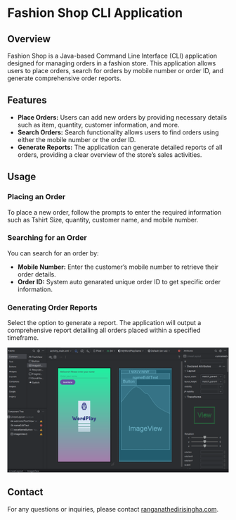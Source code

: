 # Fashion Shop CLI Application

## Overview
Fashion Shop is a Java-based Command Line Interface (CLI) application designed for managing orders in a fashion store. This application allows users to place orders, search for orders by mobile number or order ID, and generate comprehensive order reports.

## Features
- **Place Orders:** Users can add new orders by providing necessary details such as item, quantity, customer information, and more.
- **Search Orders:** Search functionality allows users to find orders using either the mobile number or the order ID.
- **Generate Reports:** The application can generate detailed reports of all orders, providing a clear overview of the store’s sales activities.


## Usage
### Placing an Order
To place a new order, follow the prompts to enter the required information such as Tshirt Size, quantity, customer name, and mobile number.

### Searching for an Order
You can search for an order by:
- **Mobile Number:** Enter the customer’s mobile number to retrieve their order details.
- **Order ID:** System auto genarated unique order ID to get specific order information.

### Generating Order Reports
Select the option to generate a report. The application will output a comprehensive report detailing all orders placed within a specified timeframe.

![image alt](https://github.com/RameshEdirisinghe/Word-Play-Game/blob/master/Screenshot%202024-10-19%20033546.png?raw=true)


## Contact
For any questions or inquiries, please contact <a href="ranganathedirisingha.com">ranganathedirisingha.com</a>.
